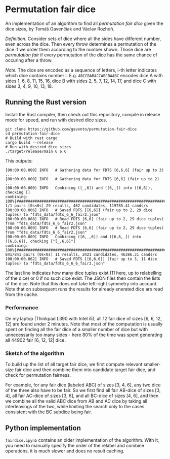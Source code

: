 # Permutation fair dice

An implementation of an algorithm to find all _permutation fair dice_ given the dice sizes, by Tomáš Gavenčiak and Václav Rozhoň.

_Definition._ Consider sets of dice where all the sides have different number, even across the dice. Then every throw
determines a permutation of the dice if we order them according to the number shown.
Those dice are _permutation fair_ if every permutation of the dice has the same chance of occuring after a throw.

_Note._ The dice are encoded as a sequence of letters, i-th letter indicates which dice contains number i.
E.g. `ABCCBABACCABCBAABC` encodes dice A with sides 1, 6, 8, 11, 15, 16, dice B with sides 2, 5, 7, 12, 14, 17, and dice C with sides 3, 4, 9, 10, 13, 18.

## Running the Rust version

Install the Rust compiler, then check out this repository, compile in release mode for speed, and run with desired dice sizes.

```
git clone https://github.com/gavento/permutation-fair-dice
cd permutation-fair-dice
# Build with rust cargo
cargo build --release
# Run with desired dice sizes
./target/release/main 6 6 6
```

This outputs:

```
[00:00:00.000] INFO   # Gathering data for FDTS [6,6,6] (fair up to 3) ...
[00:00:00.000] INFO   # Gathering data for FDTS [6,6] (fair up to 2) ...
[00:00:00.000] INFO   Combining ([_,6]) and ([6,_]) into ([6,6]), checking []
combining: 100%|##########################################################################################################| 1/1 pairs [0s<0s] 29 results, 462 candidates, 119785.41 cands/s
[00:00:00.006] INFO   # Saved FDTS [[6,6]] (fair up to 2, 29 dice tuples) to "fdts_data/fdts_6_6_fair2.json"
[00:00:00.008] INFO   # Read FDTS [6,6] (fair up to 2, 29 dice tuples) from "fdts_data/fdts_6_6_fair2.json"
[00:00:00.009] INFO   # Read FDTS [6,6] (fair up to 2, 29 dice tuples) from "fdts_data/fdts_6_6_fair2.json"
[00:00:00.009] INFO   Combining ([6,_,6]) and ([6,6,_]) into ([6,6,6]), checking ["[_,6,6]"]
combining: 100%|######################################################################################################| 841/841 pairs [0s<0s] 11 results, 2421 candidates, 46386.31 cands/s
[00:00:00.062] INFO   # Saved FDTS [[6,6,6]] (fair up to 3, 11 dice tuples) to "fdts_data/fdts_6_6_6_fair3.json"
```

The last line indicates how many dice tuples exist (11 here, up to relabelling of the dice) or 0 if no such dice exist. The JSON files then contain the lists of the dice. Note that this does not take left-right symmetry into account. Note that on subsequent runs the results for already enerated dice are read from the cache.

### Performance

On my laptop (Thinkpad L390 with Intel i5), all 12 fair dice of sizes [6, 6, 12, 12] are found under 2 minutes. Note that most of the computation is usually spent on finding all the fair dice of a smaller number of dice but with unnecessarily too many sides - here 80% of the time was spent generating all 44902 fair [6, 12, 12] dice.

### Sketch of the algorithm

To build up the list of all target fair dice, we first compute relevant smaller-size fair dice and then combine them into candidate target fair dice, and check for permutation fairness. 

For example, for any fair dice (labeled ABC) of sizes [3, 4, 6], any two dice of the three also have to be fair. So we first find all fair AB-dice of sizes [3, 4], all fair AC-dice of sizes [3, 6], and all BC-dice of sizes [4, 6], and then we combine all the valid ABC dice from AB and AC dice by taking all interleavings of the two, while limiting the search only to the cases consistent with the BC subdice being fair. 

## Python implementation

`fairdice.ipynb` contains an older implementation of the algorithm. With it, you need to manually specify the order of the relabel and combine operations, it is much slower and does no result caching.